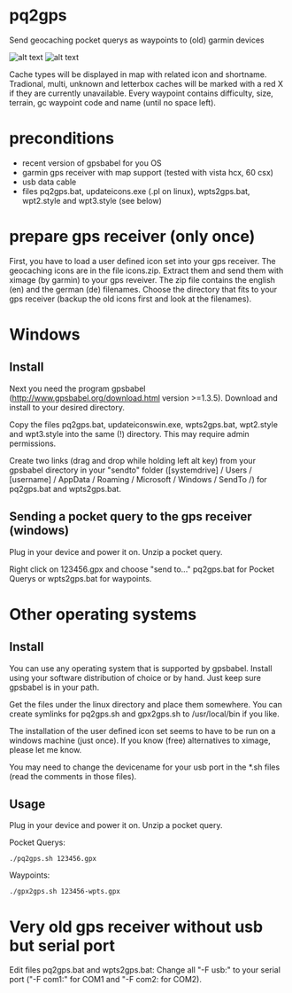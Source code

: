 pq2gps
======

Send geocaching pocket querys as waypoints to (old) garmin devices

![alt text](https://raw2.github.com/reald/pq2gps/master/doc/e.jpg "Waypoint")
![alt text](https://raw2.github.com/reald/pq2gps/master/doc/h.jpg "Map")

Cache types will be displayed in map with related icon and shortname. Tradional, multi, unknown and letterbox 
caches will be marked with a red X if they are currently unavailable. Every waypoint contains difficulty, 
size, terrain, gc waypoint code and name (until no space left).

preconditions
=============
- recent version of gpsbabel for you OS
- garmin gps receiver with map support (tested with vista hcx, 60 csx)
- usb data cable
- files pq2gps.bat, updateicons.exe (.pl on linux), wpts2gps.bat, wpt2.style and wpt3.style (see below)

prepare gps receiver (only once)
================================
First, you have to load a user defined icon set into your gps receiver. The geocaching icons are in the file icons.zip. 
Extract them and send them with ximage (by garmin) to your gps reveiver. The zip file contains the english (en) and 
the german (de) filenames. Choose the directory that fits to your gps receiver (backup the old icons first and 
look at the filenames).

Windows
=======

Install
-------
Next you need the program gpsbabel (http://www.gpsbabel.org/download.html version >=1.3.5). Download and install
to your desired directory.

Copy the files pq2gps.bat, updateiconswin.exe, wpts2gps.bat, wpt2.style and wpt3.style into the same (!) directory. This
may require admin permissions.

Create two links (drag and drop while holding left alt key) from your gpsbabel directory in your "sendto" folder 
([systemdrive] / Users / [username] / AppData / Roaming / Microsoft / Windows / SendTo /) for pq2gps.bat and wpts2gps.bat. 

Sending a pocket query to the gps receiver (windows)
----------------------------------------------------
Plug in your device and power it on. Unzip a pocket query. 

Right click on 123456.gpx and choose "send to..." pq2gps.bat for Pocket Querys or wpts2gps.bat for waypoints.

Other operating systems
=======================

Install
-------
You can use any operating system that is supported by gpsbabel. Install using your software distribution of choice
or by hand. Just keep sure gpsbabel is in your path.

Get the files under the linux directory and place them somewhere. You can create symlinks for pq2gps.sh and gpx2gps.sh
to /usr/local/bin if you like.

The installation of the user defined icon set seems to have to be run on a windows machine (just once). 
If you know (free) alternatives to ximage, please let me know.

You may need to change the devicename for your usb port in the *.sh files (read the comments in those files).

Usage
-----
Plug in your device and power it on. Unzip a pocket query.

Pocket Querys:
```
./pq2gps.sh 123456.gpx
```

Waypoints:
```
./gpx2gps.sh 123456-wpts.gpx
```


Very old gps receiver without usb but serial port
=================================================
Edit files pq2gps.bat and wpts2gps.bat:
Change all "-F usb:" to your serial port ("-F com1:" for COM1 and "-F com2: for COM2).
